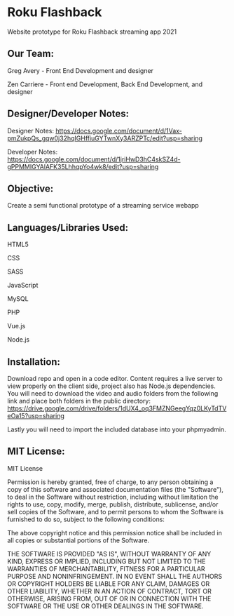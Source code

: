 # Roku Flashback

 Website prototype for Roku Flashback streaming app 2021

## Our Team:

Greg Avery - Front End Development and designer

Zen Carriere - Front end Development, Back End Development, and designer

## Designer/Developer Notes:

Designer Notes: https://docs.google.com/document/d/1Vax-pmZukpQs_gqw0j32hqIGHffiuGYTwnXy3ARZPTc/edit?usp=sharing

Developer Notes: https://docs.google.com/document/d/1jriHwD3hC4skSZ4d-gPPMMIGYAlAFK35LhhqpYo4wk8/edit?usp=sharing

## Objective:
Create a semi functional prototype of a streaming service webapp

## Languages/Libraries Used:
HTML5

CSS

SASS

JavaScript

MySQL

PHP

Vue.js

Node.js

## Installation:
Download repo and open in a code editor. Content requires a live server to view properly on the client side, project also has Node.js dependencies. You will need to download the video and audio folders from the following link and place both folders in the public directory: https://drive.google.com/drive/folders/1dUX4_oq3FMZNGeegYqz0LKyTdTVeOa15?usp=sharing

Lastly you will need to import the included database into your phpmyadmin.

## MIT License:
MIT License

Permission is hereby granted, free of charge, to any person obtaining a copy
of this software and associated documentation files (the "Software"), to deal
in the Software without restriction, including without limitation the rights
to use, copy, modify, merge, publish, distribute, sublicense, and/or sell
copies of the Software, and to permit persons to whom the Software is
furnished to do so, subject to the following conditions:

The above copyright notice and this permission notice shall be included in all
copies or substantial portions of the Software.

THE SOFTWARE IS PROVIDED "AS IS", WITHOUT WARRANTY OF ANY KIND, EXPRESS OR
IMPLIED, INCLUDING BUT NOT LIMITED TO THE WARRANTIES OF MERCHANTABILITY,
FITNESS FOR A PARTICULAR PURPOSE AND NONINFRINGEMENT. IN NO EVENT SHALL THE
AUTHORS OR COPYRIGHT HOLDERS BE LIABLE FOR ANY CLAIM, DAMAGES OR OTHER
LIABILITY, WHETHER IN AN ACTION OF CONTRACT, TORT OR OTHERWISE, ARISING FROM,
OUT OF OR IN CONNECTION WITH THE SOFTWARE OR THE USE OR OTHER DEALINGS IN THE
SOFTWARE.
